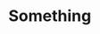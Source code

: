 <!-- ---
layout: home

hero:
  name: CVHP Digital Guide
  text: Your guide to the newsroom
  tagline: There's a lot to do in the KLST, KSAN, and Concho Valley Homepage newsroom. We put together this guide to help you keep track of the tools, techniques, guidelines, and requirements that you'll need to do your best as a part of the team.
  actions:
    - theme: alt
      text: ⚡️ Get Started
      link: /getting-started/
    - theme: alt
      text: 📄 Guidelines
      link: /guidelines/
    - theme: alt
      text: 🐶 Guides
      link: /guides/
--- -->
# Something